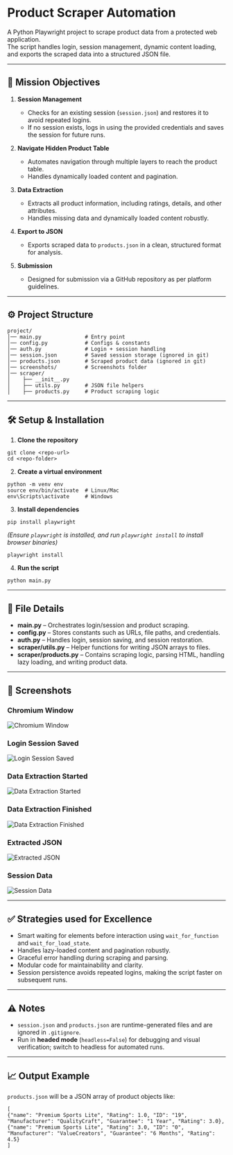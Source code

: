 # Product Scraper Automation

A Python Playwright project to scrape product data from a protected web application.  
The script handles login, session management, dynamic content loading, and exports the scraped data into a structured JSON file.

---

## 📝 Mission Objectives

1. **Session Management**  
   - Checks for an existing session (`session.json`) and restores it to avoid repeated logins.  
   - If no session exists, logs in using the provided credentials and saves the session for future runs.

2. **Navigate Hidden Product Table**  
   - Automates navigation through multiple layers to reach the product table.  
   - Handles dynamically loaded content and pagination.

3. **Data Extraction**  
   - Extracts all product information, including ratings, details, and other attributes.  
   - Handles missing data and dynamically loaded content robustly.

4. **Export to JSON**  
   - Exports scraped data to `products.json` in a clean, structured format for analysis.

5. **Submission**  
   - Designed for submission via a GitHub repository as per platform guidelines.

---

## ⚙️ Project Structure

```text
project/
│── main.py              # Entry point
│── config.py            # Configs & constants
│── auth.py              # Login + session handling
│── session.json         # Saved session storage (ignored in git)
│── products.json        # Scraped product data (ignored in git)
│── screenshots/         # Screenshots folder
│── scraper/
│    ├── __init__.py
│    ├── utils.py        # JSON file helpers
│    ├── products.py     # Product scraping logic
```
---

## 🛠 Setup & Installation

1. **Clone the repository**
```
git clone <repo-url>
cd <repo-folder>
```

2. **Create a virtual environment**
```
python -m venv env
source env/bin/activate  # Linux/Mac
env\Scripts\activate     # Windows
```

3. **Install dependencies**
```
pip install playwright
```
*(Ensure `playwright` is installed, and run `playwright install` to install browser binaries)*
```
playwright install
```

4. **Run the script**
```
python main.py
```

---

## 📂 File Details

- **main.py** – Orchestrates login/session and product scraping.  
- **config.py** – Stores constants such as URLs, file paths, and credentials.  
- **auth.py** – Handles login, session saving, and session restoration.  
- **scraper/utils.py** – Helper functions for writing JSON arrays to files.  
- **scraper/products.py** – Contains scraping logic, parsing HTML, handling lazy loading, and writing product data.

---

## 📸 Screenshots

### Chromium Window
![Chromium Window](https://raw.githubusercontent.com/sachinkashi21/Iden/refs/heads/main/screenshots/chromium_window.png)

### Login Session Saved
![Login Session Saved](https://raw.githubusercontent.com/sachinkashi21/Iden/refs/heads/main/screenshots/login_session_saved.png)

### Data Extraction Started
![Data Extraction Started](https://raw.githubusercontent.com/sachinkashi21/Iden/refs/heads/main/screenshots/data_extraction_started.png)

### Data Extraction Finished
![Data Extraction Finished](https://raw.githubusercontent.com/sachinkashi21/Iden/refs/heads/main/screenshots/data_extraction_finished.png)

### Extracted JSON
![Extracted JSON](https://raw.githubusercontent.com/sachinkashi21/Iden/refs/heads/main/screenshots/data_extracted_json.png)

### Session Data
![Session Data](https://raw.githubusercontent.com/sachinkashi21/Iden/refs/heads/main/screenshots/session_data.png)

---

## ✅ Strategies used for Excellence

- Smart waiting for elements before interaction using `wait_for_function` and `wait_for_load_state`.  
- Handles lazy-loaded content and pagination robustly.  
- Graceful error handling during scraping and parsing.  
- Modular code for maintainability and clarity.  
- Session persistence avoids repeated logins, making the script faster on subsequent runs.

---

## ⚠️ Notes

- `session.json` and `products.json` are runtime-generated files and are ignored in `.gitignore`.  
- Run in **headed mode** (`headless=False`) for debugging and visual verification; switch to headless for automated runs.

---

## 📈 Output Example

`products.json` will be a JSON array of product objects like:

```
[
{"name": "Premium Sports Lite", "Rating": 1.0, "ID": "19", "Manufacturer": "QualityCraft", "Guarantee": "1 Year", "Rating": 3.0},
{"name": "Premium Sports Lite", "Rating": 3.0, "ID": "0", "Manufacturer": "ValueCreators", "Guarantee": "6 Months", "Rating": 4.5}
]
```